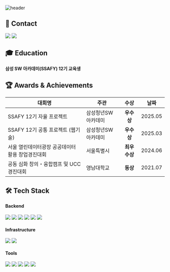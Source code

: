 ![header](https://capsule-render.vercel.app/api?type=waving&color=auto&height=280&text=hello%20ssuzyn!&descAlign=20)

## 📮 Contact
<p align="left">
  <a href="https://velog.io/@ssuzyn/series" target="_blank"><img src="https://img.shields.io/badge/Velog-20C997?style=for-the-badge&logo=Velog&logoColor=white"/></a>
  <a href="https://ssuzyn.tistory.com/" target="_blank"><img src="https://img.shields.io/badge/Tistory-000000?style=for-the-badge&logo=Tistory&logoColor=white"/></a>
</p>

## 🎓 Education
**삼성 SW 아카데미(SSAFY) 12기 교육생**

## 🏆 Awards & Achievements

| 대회명 | 주관 | 수상 | 날짜 |
|--------|------|:------:|------|
| SSAFY 12기 자율 프로젝트 | 삼성청년SW아카데미 | **우수상** | 2025.05 |
| SSAFY 12기 공통 프로젝트 (웹기술) | 삼성청년SW아카데미 | **우수상** | 2025.03 |
| 서울 열린데이터광장 공공데이터 활용 창업경진대회 | 서울특별시 | **최우수상** | 2024.06 |
| 공동 심화 창의・융합캠프 및 UCC 경진대회 | 영남대학교 | **동상** | 2021.07 |

## 🛠 Tech Stack

#### Backend
<div align="left">
  <img src="https://img.shields.io/badge/Spring Boot-6DB33F?style=flat&logo=Spring Boot&logoColor=white"/>
  <img src="https://img.shields.io/badge/JPA-59666C?style=flat&logo=Hibernate&logoColor=white"/>
  <img src="https://img.shields.io/badge/MyBatis-000000?style=flat&logo=MyBatis&logoColor=white"/>
  <img src="https://img.shields.io/badge/Flask-000000?style=flat&logo=Flask&logoColor=white"/>
  <img src="https://img.shields.io/badge/MySQL-4479A1?style=flat&logo=MySQL&logoColor=white"/>
  <img src="https://img.shields.io/badge/PostgreSQL-4169E1?style=flat&logo=PostgreSQL&logoColor=white"/>
</div>

#### Infrastructure
<div align="left">
  <img src="https://img.shields.io/badge/Amazon AWS-232F3E?style=flat&logo=Amazon AWS&logoColor=white"/>
  <img src="https://img.shields.io/badge/GitHub Actions-2088FF?style=flat&logo=GitHub Actions&logoColor=white"/>
</div>

#### Tools
<div align="left">
  <img src="https://img.shields.io/badge/Git-F05032?style=flat&logo=Git&logoColor=white"/>
  <img src="https://img.shields.io/badge/Postman-FF6C37?style=flat&logo=Postman&logoColor=white"/>
  <img src="https://img.shields.io/badge/Notion-000000?style=flat&logo=Notion&logoColor=white"/>
  <img src="https://img.shields.io/badge/Figma-F24E1E?style=flat&logo=Figma&logoColor=white"/>
  <img src="https://img.shields.io/badge/Swagger-85EA2D?style=flat&logo=Swagger&logoColor=white"/>
</div>
